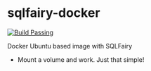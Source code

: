 # sqlfairy-docker

[![Build Passing](https://github.com/dwyl/repo-badges/blob/master/svg/build-passing.svg)](https://hub.docker.com/r/amgxv/sqlfairy/)

Docker Ubuntu based image with SQLFairy

- Mount a volume and work. Just that simple!
